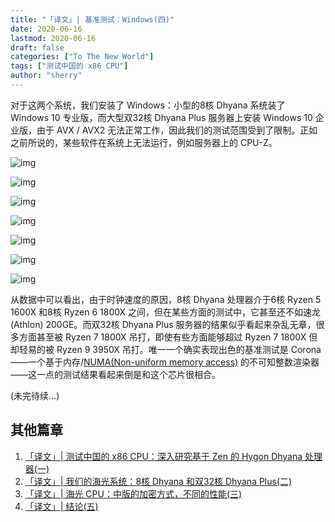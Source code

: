```yaml
---
title: "「译文」| 基准测试：Windows(四)" 
date: 2020-06-16
lastmod: 2020-06-16
draft: false
categories: ["To The New World"]
tags: ["测试中国的 x86 CPU"]
author: "sherry"
---
```

对于这两个系统，我们安装了 Windows：小型的8核 Dhyana 系统装了 Windows 10 专业版，而大型双32核 Dhyana Plus 服务器上安装 Windows 10 企业版，由于 AVX / AVX2 无法正常工作，因此我们的测试范围受到了限制。正如之前所说的，某些软件在系统上无法运行，例如服务器上的 CPU-Z。

<!--more-->

![img](https://s1.ax1x.com/2020/06/16/NFBZL9.png)

![img](https://s1.ax1x.com/2020/06/16/NFBVsJ.png)

![img](https://s1.ax1x.com/2020/06/16/NFBmZR.png)

![img](https://s1.ax1x.com/2020/06/16/NFBiGT.png)

![img](https://s1.ax1x.com/2020/06/16/NFBFRU.png)

![img](https://s1.ax1x.com/2020/06/16/NFBkzF.png)

![img](https://s1.ax1x.com/2020/06/16/NFBEM4.png)

从数据中可以看出，由于时钟速度的原因，8核 Dhyana 处理器介于6核 Ryzen 5 1600X 和8核 Ryzen 6 1800X 之间，但在某些方面的测试中，它甚至还不如速龙(Athlon) 200GE。而双32核 Dhyana Plus 服务器的结果似乎看起来杂乱无章，很多方面甚至被 Ryzen 7 1800X 吊打，即使有些方面能够超过 Ryzen 7 1800X 但却轻易的被 Ryzen 9 3950X 吊打。唯一一个确实表现出色的基准测试是 Corona——一个基于内存/[NUMA(Non-uniform memory access)](https://en.wikipedia.org/wiki/Non-uniform_memory_access) 的不可知整数渲染器——这一点的测试结果看起来倒是和这个芯片很相合。

(未完待续...)

## 其他篇章

1. [「译文」| 测试中国的 x86 CPU：深入研究基于 Zen 的 Hygon Dhyana 处理器(一)](https://sherry.ml/snow/post/hygon-cpus-1/)
2. [「译文」| 我们的海光系统：8核 Dhyana 和双32核 Dhyana Plus(二)](https://sherry.ml/snow/post/hygon-cpus-2/)
3. [「译文」| 海光 CPU：中版的加密方式，不同的性能(三)](https://sherry.ml/snow/post/hygon-cpus-3/)
4. [「译文」| 结论(五)](https://sherry.ml/snow/post/hygon-cpus-5/)